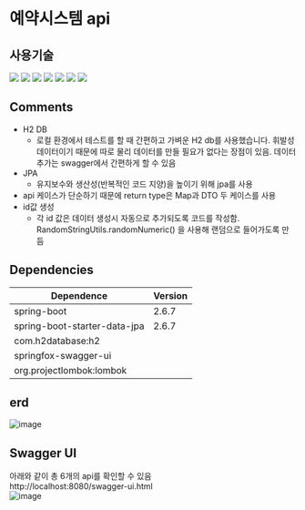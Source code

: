 # 예약시스템 api   
   
## 사용기술
<img src="https://img.shields.io/badge/java-007396?style=for-the-badge&logo=java&logoColor=white"> <img src="https://img.shields.io/badge/jpa-007396?style=for-the-badge&logo=java&logoColor=white"> <img src="https://img.shields.io/badge/springboot-6DB33F?style=for-the-badge&logo=springboot&logoColor=white"> <img src="https://img.shields.io/badge/gradle-02303A?style=for-the-badge&logo=gradle&logoColor=white"> <img src="https://img.shields.io/badge/swagger-85EA2D?style=for-the-badge&logo=swagger&logoColor=white"> <img src="https://img.shields.io/badge/Junit-25A162?style=for-the-badge&logo=JUnit5&logoColor=white"> <img src="https://img.shields.io/badge/H2DB-01B4E4?style=for-the-badge&logoColor=white">

## Comments
* H2 DB
  * 로컬 환경에서 테스트를 할 때 간편하고 가벼운 H2 db를 사용했습니다. 휘발성 데이터이기 때문에 따로 물리 데이터를 만들 필요가 없다는 장점이 있음. 데이터 추가는 swagger에서 간편하게 할 수 있음
* JPA
  * 유지보수와 생산성(반복적인 코드 지양)을 높이기 위해 jpa를 사용
* api 케이스가 단순하기 때문에 return type은 Map과 DTO 두 케이스를 사용
* id값 생성
  * 각 id 값은 데이터 생성시 자동으로 추가되도록 코드를 작성함. RandomStringUtils.randomNumeric() 을 사용해 랜덤으로 들어가도록 만듬

## Dependencies

|Dependence|Version|
|------|---|
|spring-boot|2.6.7|
|spring-boot-starter-data-jpa|2.6.7|
|com.h2database:h2||
|springfox-swagger-ui||
|org.projectlombok:lombok||

## erd
![image](https://user-images.githubusercontent.com/48234814/178152935-c583753d-9022-4037-81cb-418cbbefa7cf.png) 

## Swagger UI
아래와 같이 총 6개의 api를 확인할 수 있음   
http://localhost:8080/swagger-ui.html   
![image](https://user-images.githubusercontent.com/48234814/178153091-8b13fe00-d6e3-468b-a192-89b9ac944da8.png)   
